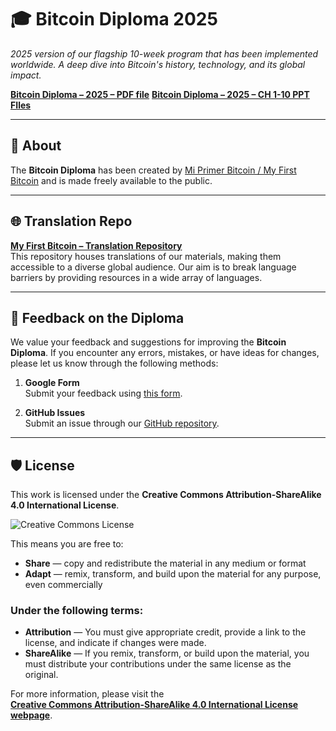 # :mortar_board: Bitcoin Diploma 2025

*2025 version of our flagship 10-week program that has been implemented worldwide. A deep dive into Bitcoin's history, technology, and its global impact.*

[**Bitcoin Diploma – 2025 – PDF file**](https://github.com/MyFirstBitcoin/Bitcoin-Diploma-2025/blob/e529d970ad9ff8fe2e3bf4d1d2697238588524e4/Bitcoin%20Diploma%20-%202025%20-%20PDF.pdf)
[**Bitcoin Diploma – 2025 – CH 1-10 PPT FIles**](https://github.com/MyFirstBitcoin/Bitcoin-Diploma-2025/tree/main/CH%201-10%20PPT)

---

## :notebook: About

The **Bitcoin Diploma** has been created by [Mi Primer Bitcoin / My First Bitcoin](https://myfirstbitcoin.io/) and is made freely available to the public.

---

## :globe_with_meridians: Translation Repo

[**My First Bitcoin – Translation Repository**](https://github.com/MyFirstBitcoin/Translation)  
This repository houses translations of our materials, making them accessible to a diverse global audience. Our aim is to break language barriers by providing resources in a wide array of languages.

---

## :speech_balloon: Feedback on the Diploma

We value your feedback and suggestions for improving the **Bitcoin Diploma**. If you encounter any errors, mistakes, or have ideas for changes, please let us know through the following methods:

1. **Google Form**  
   Submit your feedback using [this form](https://forms.gle/rc1YD965dQEW3qZK6).

2. **GitHub Issues**  
   Submit an issue through our [GitHub repository](https://github.com/MyFirstBitcoin/Bitcoin-Diploma-2025/issues).

---

## :shield: License

This work is licensed under the **Creative Commons Attribution-ShareAlike 4.0 International License**.

![Creative Commons License](https://i.creativecommons.org/l/by-sa/4.0/88x31.png)

This means you are free to:

- **Share** — copy and redistribute the material in any medium or format  
- **Adapt** — remix, transform, and build upon the material for any purpose, even commercially

### Under the following terms:

- **Attribution** — You must give appropriate credit, provide a link to the license, and indicate if changes were made.  
- **ShareAlike** — If you remix, transform, or build upon the material, you must distribute your contributions under the same license as the original.

For more information, please visit the  
[**Creative Commons Attribution-ShareAlike 4.0 International License webpage**](http://creativecommons.org/licenses/by-sa/4.0/).
